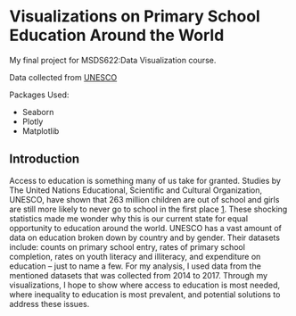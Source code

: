 # Visualizations on Primary School Education Around the World
My final project for MSDS622:Data Visualization course.

Data collected from [UNESCO](http://data.uis.unesco.org/)

Packages Used:
- Seaborn
- Plotly
- Matplotlib

## Introduction
Access to education is something many of us take for granted. Studies by The United Nations Educational, Scientific and Cultural Organization, UNESCO, have shown that 263 million children are out of school and girls are still more likely to never go to school in the first place [1](http://uis.unesco.org/en/news/263-million-children-and-youth-are-out-school). These shocking statistics made me wonder why this is our current state for equal opportunity to education around the world.  UNESCO has a vast amount of data on education broken down by country and by gender. Their datasets include: counts on primary school entry, rates of primary school completion, rates on youth literacy and illiteracy, and expenditure on education – just to name a few. For my analysis, I used data from the mentioned datasets that was collected from 2014 to 2017. Through my visualizations, I hope to show where access to education is most needed, where inequality to education is most prevalent, and potential solutions to address these issues. 
